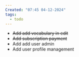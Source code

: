 ```yaml
---
Created: "07:45 04-12-2024"
tags:
  - todo
---
```

- ~~Add add vocabulary in edit~~
- ~~Add subscription payment~~
- Add add user admin
- Add user profile management

